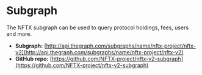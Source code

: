 # Subgraph

The NFTX subgraph can be used to query protocol holdings, fees, users and more.

* **Subgraph:** [http://api.thegraph.com/subgraphs/name/nftx-project/nftx-v2](http://api.thegraph.com/subgraphs/name/nftx-project/nftx-v2)
* **GitHub repo:** [https://github.com/NFTX-project/nftx-v2-subgraph](https://github.com/NFTX-project/nftx-v2-subgraph)
